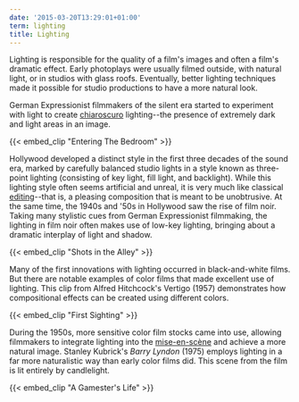 ```yaml
---
date: '2015-03-20T13:29:01+01:00'
term: lighting
title: Lighting
---
```


Lighting is responsible for the quality of a film's images and often a
film's dramatic effect. <!--more-->Early photoplays were usually filmed outside,
with natural light, or in studios with glass roofs. Eventually, better
lighting techniques made it possible for studio productions to have a
more natural look.

German Expressionist filmmakers of the silent era started to
experiment with light to create [chiaroscuro](../chiaroscuro/)
lighting--the presence of extremely dark and light areas in an image.

{{< embed_clip "Entering The Bedroom" >}}

Hollywood developed a distinct style in the first three decades of the
sound era, marked by carefully balanced studio lights in a style known
as three-point lighting (consisting of key light, fill light, and
backlight). While this lighting style often seems artificial and
unreal, it is very much like classical [editing](../editing/)--that
is, a pleasing composition that is meant to be unobtrusive. At the
same time, the 1940s and '50s in Hollywood saw the rise of film
noir. Taking many stylistic cues from German Expressionist filmmaking,
the lighting in film noir often makes use of low-key lighting,
bringing about a dramatic interplay of light and shadow.

{{< embed_clip "Shots in the Alley" >}}

Many of the first innovations with lighting occurred in
black-and-white films. But there are notable examples of color films
that made excellent use of lighting. This clip from Alfred Hitchcock's
Vertigo (1957) demonstrates how compositional effects can be created
using different colors.

{{< embed_clip "First Sighting" >}}

During the 1950s, more sensitive color film stocks came into use,
allowing filmmakers to integrate lighting into the
[mise-en-scène](../misenscene/) and achieve a more natural
image. Stanley Kubrick's <i>Barry Lyndon</i> (1975) employs lighting in a far
more naturalistic way than early color films did. This scene from the
film is lit entirely by candlelight.

{{< embed_clip "A Gamester's Life" >}}